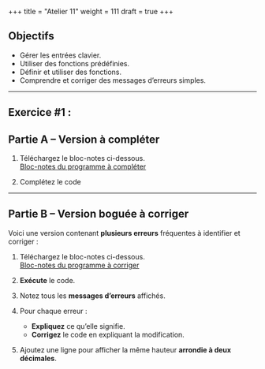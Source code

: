 +++
title = "Atelier 11"
weight = 111
draft = true
+++

## Objectifs

* Gérer les entrées clavier.
* Utiliser des fonctions prédéfinies.
* Définir et utiliser des fonctions. 
* Comprendre et corriger des messages d’erreurs simples.

---

## Exercice #1 :
## Partie A – Version à compléter

1. Téléchargez le bloc-notes ci-dessous.  
[Bloc-notes du programme à compléter](https://python-a25.netlify.app/blocnotes/exercice2_partiea.ipynb)

2. Complétez le code

---

## Partie B – Version boguée à corriger

Voici une version contenant **plusieurs erreurs** fréquentes à identifier et corriger :

1. Téléchargez le bloc-notes ci-dessous.  
[Bloc-notes du programme à corriger](https://python-a25.netlify.app/blocnotes/exercice2_partieb.ipynb)

2. **Exécute** le code.
3. Notez tous les **messages d’erreurs** affichés.
4. Pour chaque erreur :
   * **Expliquez** ce qu’elle signifie.
   * **Corrigez** le code en expliquant la modification.
5. Ajoutez une ligne pour afficher la même hauteur **arrondie à deux décimales**.